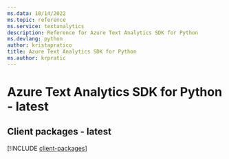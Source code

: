 ```yaml
---
ms.data: 10/14/2022
ms.topic: reference
ms.service: textanalytics
description: Reference for Azure Text Analytics SDK for Python
ms.devlang: python
author: kristapratico
title: Azure Text Analytics SDK for Python
ms.author: krpratic
---
```

# Azure Text Analytics SDK for Python - latest

## Client packages - latest
[!INCLUDE [client-packages](text-analytics-client-index.md)]